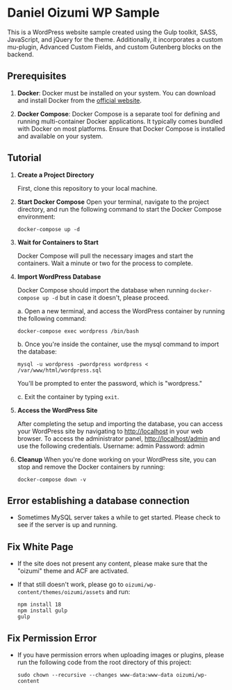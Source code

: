 # Daniel Oizumi WP Sample

This is a WordPress website sample created using the Gulp toolkit, SASS, JavaScript, and jQuery for the theme. Additionally, it incorporates a custom mu-plugin, Advanced Custom Fields, and custom Gutenberg blocks on the backend.

## Prerequisites

1. **Docker**: Docker must be installed on your system. You can download and install Docker from the [official website](https://www.docker.com/get-started).

2. **Docker Compose**: Docker Compose is a separate tool for defining and running multi-container Docker applications. It typically comes bundled with Docker on most platforms. Ensure that Docker Compose is installed and available on your system.

## Tutorial

1. **Create a Project Directory**
   
    First, clone this repository to your local machine.

2. **Start Docker Compose**
    Open your terminal, navigate to the project directory, and run the following command to start the Docker Compose environment:
    
    ```shell
    docker-compose up -d
    ```

3. **Wait for Containers to Start**
   
    Docker Compose will pull the necessary images and start the containers. Wait a minute or two for the process to complete.

4. **Import WordPress Database**
   
    Docker Compose should import the database when running `docker-compose up -d` but in case it doesn't, please proceed.
   
    a. Open a new terminal, and access the WordPress container by running the following command:
    
    ```shell
    docker-compose exec wordpress /bin/bash
    ```
    
    b. Once you're inside the container, use the mysql command to import the database:

    ```shell
    mysql -u wordpress -pwordpress wordpress < /var/www/html/wordpress.sql
    ```

    You'll be prompted to enter the password, which is "wordpress."

    c. Exit the container by typing `exit`.

5. **Access the WordPress Site**
   
    After completing the setup and importing the database, you can access your WordPress site by navigating to [http://localhost](http://localhost) in your web browser.
    To access the administrator panel, [http://localhost/admin](http://localhost/admin) and use the following credentials.
    Username: admin
    Password: admin

6. **Cleanup**
    When you're done working on your WordPress site, you can stop and remove the Docker containers by running:
   
    ```shell
    docker-compose down -v
    ```
## Error establishing a database connection
* Sometimes MySQL server takes a while to get started. Please check to see if the server is up and running.

## Fix White Page

* If the site does not present any content, please make sure that the "oizumi" theme and ACF are activated.

* If that still doesn't work, please go to `oizumi/wp-content/themes/oizumi/assets` and run:

    ```shell
    npm install 18
    npm install gulp
    gulp
    ```

## Fix Permission Error

* If you have permission errors when uploading images or plugins, please run the following code from the root directory of this project:

    ```shell
    sudo chown --recursive --changes www-data:www-data oizumi/wp-content
    ```
